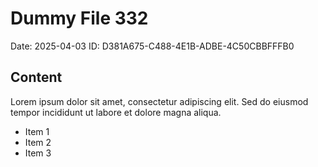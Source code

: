 # Dummy File 332

Date: 2025-04-03
ID: D381A675-C488-4E1B-ADBE-4C50CBBFFFB0

## Content

Lorem ipsum dolor sit amet, consectetur adipiscing elit.
Sed do eiusmod tempor incididunt ut labore et dolore magna aliqua.

* Item 1
* Item 2
* Item 3

